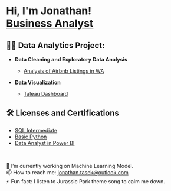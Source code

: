 <h1>Hi, I'm Jonathan! <br/><a href="https://www.linkedin.com/in/jonathantasek/">Business Analyst</a>

<h2>👨‍💻 Data Analytics Project:</h2>

- <b>Data Cleaning and Exploratory Data Analysis </b>
  - [Analysis of Airbnb Listings in WA](https://github.com/jedwardtsk/Airbnb-Listing-in-WA)

- <b>Data Visualization </b>
  - [Taleau Dashboard](https://public.tableau.com/app/profile/jonathan.edward.tasek/viz/Visualization_17297699900980/MainDashboard?publish=yes)

 <h2>🛠️ Licenses and Certifications</h2>
   
 - [SQL Intermediate](https://www.hackerrank.com/certificates/iframe/cf1b61987526)
 - [Basic Python](https://www.hackerrank.com/certificates/iframe/319b56995dac)
 - [Data Analyst in Power BI](https://www.datacamp.com/statement-of-accomplishment/track/fd22c98fc4dbbe0ddd846840007125817401b6c2?raw=1)
  
<br>

🔭 I’m currently working on Machine Learning Model.<br>
📫 How to reach me: jonathan.tasek@outlook.com <br>
⚡ Fun fact: I listen to Jurassic Park theme song to calm me down.

<!--
